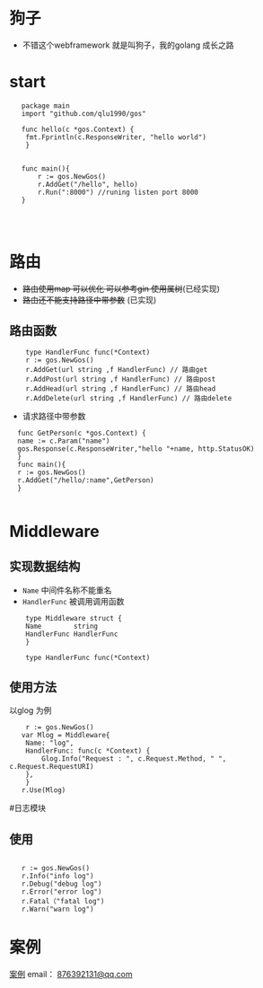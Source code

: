 # 狗子
 - 不错这个webframework 就是叫狗子，我的golang 成长之路
# start

```golang
   package main
   import "github.com/qlu1990/gos"
   
   func hello(c *gos.Context) {
	fmt.Fprintln(c.ResponseWriter, "hello world")
    }


   func main(){
       r := gos.NewGos()
       r.AddGet("/hello", hello)
       r.Run(":8000") //runing listen port 8000
   }
  



```



# 路由
  - ~~路由使用map 可以优化 可以参考gin 使用属树~~(已经实现)
  - ~~路由还不能支持路径中带参数~~ (已实现)

  
## 路由函数

```golang
    type HandlerFunc func(*Context)
    r := gos.NewGos()
    r.AddGet(url string ,f HandlerFunc) // 路由get
    r.AddPost(url string ,f HandlerFunc) // 路由post
    r.AddHead(url string ,f HandlerFunc) // 路由head
    r.AddDelete(url string ,f HandlerFunc) // 路由delete

```
 - 请求路径中带参数
  ```golang
    func GetPerson(c *gos.Context) {
	name := c.Param("name")
	gos.Response(c.ResponseWriter,"hello "+name, http.StatusOK)
    }
    func main(){
    r := gos.NewGos()
    r.AddGet("/hello/:name",GetPerson)
    }
    

  ```

# Middleware

## 实现数据结构 

 - `Name` 中间件名称不能重名
 - `HandlerFunc`  被调用调用函数 
```golang
    type Middleware struct {  
	Name        string
	HandlerFunc HandlerFunc      
    }
    
    type HandlerFunc func(*Context)
```

## 使用方法
以glog 为例

```golang
    r := gos.NewGos()
   var Mlog = Middleware{
	Name: "log",
	HandlerFunc: func(c *Context) {
		Glog.Info("Request : ", c.Request.Method, " ", c.Request.RequestURI)
	},
    }
   r.Use(Mlog)

```

#日志模块
## 使用

```golang

   r := gos.NewGos()
   r.Info("info log")
   r.Debug("debug log")
   r.Error("error log")
   r.Fatal（"fatal log")
   r.Warn("warn log")

```

# 案例
[案例](https://github.com/qlu1990/gos-example)
email： 876392131@qq.com


